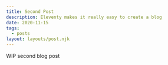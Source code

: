 ```yaml
---
title: Second Post
description: Eleventy makes it really easy to create a blog
date: 2020-11-15
tags:
  - posts
layout: layouts/post.njk
---
```


WIP second blog post